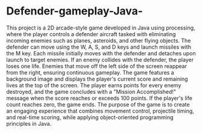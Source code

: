 # Defender-gameplay-Java-
This project is a 2D arcade-style game developed in Java using processing, where the player controls a defender aircraft tasked with eliminating incoming enemies such as planes, asteroids, and other flying objects. The defender can move using the W, A, S, and D keys and launch missiles with the M key. Each missile initially moves with the defender and detaches upon launch to target enemies. If an enemy collides with the defender, the player loses one life. Enemies that move off the left side of the screen reappear from the right, ensuring continuous gameplay. The game features a background image and displays the player's current score and remaining lives at the top of the screen. The player earns points for every enemy destroyed, and the game concludes with a "Mission Accomplished!" message when the score reaches or exceeds 100 points. If the player's life count reaches zero, the game ends. The purpose of the game is to create an engaging experience that combines movement control, projectile timing, and real-time scoring, while applying object-oriented programming principles in Java.
